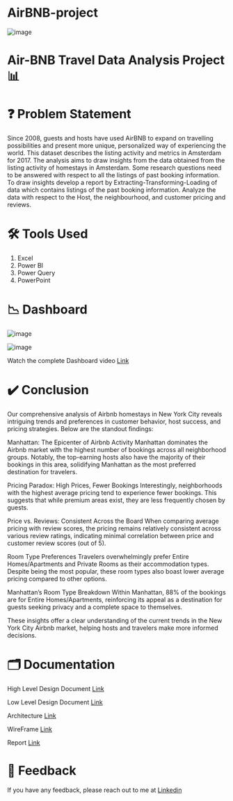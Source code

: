 # AirBNB-project
![image](https://github.com/user-attachments/assets/a988459d-f619-40d9-b3d3-c891f7d4778c)


# Air-BNB Travel Data Analysis Project 📊

# ❓ Problem Statement

Since 2008, guests and hosts have used AirBNB to expand on travelling possibilities and present more unique, personalized way of experiencing the world. This dataset describes the listing activity and metrics in Amsterdam for 2017. The analysis aims to draw insights from the data obtained from the listing activity of homestays in Amsterdam. Some research questions need to be answered with respect to all the listings of past booking information. To draw insights develop a report by Extracting-Transforming-Loading of data which contains listings of the past booking information. Analyze the data with respect to the Host, the neighbourhood, and customer pricing and reviews.

# 🛠 Tools Used

1. Excel
2. Power BI
3. Power Query
4. PowerPoint
   
# 📉 Dashboard

![image](https://github.com/user-attachments/assets/81876088-7d46-41be-b1e3-0876c641fe35)


![image](https://github.com/user-attachments/assets/25b1e305-2ec4-48d9-b697-edc6273e13e3)


Watch the complete Dashboard video [Link](https://youtu.be/pcIoGYGFVzU?si=1v-wSFodYY6Ny8L1)

# ✔️ Conclusion

Our comprehensive analysis of Airbnb homestays in New York City reveals intriguing trends and preferences in customer behavior, host success, and pricing strategies. Below are the standout findings:

Manhattan: The Epicenter of Airbnb Activity
Manhattan dominates the Airbnb market with the highest number of bookings across all neighborhood groups. Notably, the top-earning hosts also have the majority of their bookings in this area, solidifying Manhattan as the most preferred destination for travelers.

Pricing Paradox: High Prices, Fewer Bookings
Interestingly, neighborhoods with the highest average pricing tend to experience fewer bookings. This suggests that while premium areas exist, they are less frequently chosen by guests.

Price vs. Reviews: Consistent Across the Board
When comparing average pricing with review scores, the pricing remains relatively consistent across various review ratings, indicating minimal correlation between price and customer review scores (out of 5).

Room Type Preferences
Travelers overwhelmingly prefer Entire Homes/Apartments and Private Rooms as their accommodation types. Despite being the most popular, these room types also boast lower average pricing compared to other options.

Manhattan’s Room Type Breakdown
Within Manhattan, 88% of the bookings are for Entire Homes/Apartments, reinforcing its appeal as a destination for guests seeking privacy and a complete space to themselves.

These insights offer a clear understanding of the current trends in the New York City Airbnb market, helping hosts and travelers make more informed decisions.

# 🗂 Documentation

High Level Design Document [Link](https://github.com/user-attachments/files/17016002/HLD.BusinessAnalyst.iN.pdf)


Low Level Design Document [Link](https://github.com/user-attachments/files/17016022/LLD.BA.iN.pdf)



Architecture [Link](https://github.com/user-attachments/files/17016038/BA.Architecture.iN.pdf)


WireFrame  [Link](https://github.com/user-attachments/files/17016041/BA.Wireframe.iN.pdf)



Report [Link](https://github.com/user-attachments/files/17016051/Air-BNB.Data.Analysis.Report.pptx)



# 📩 Feedback

If you have any feedback, please reach out to me at [Linkedin](https://www.linkedin.com/in/nitish-kr-dash/)
